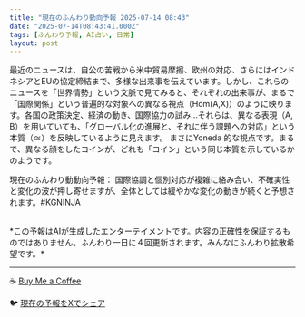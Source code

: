 ```yaml
---
title: "現在のふんわり動向予報 2025-07-14 08:43"
date: "2025-07-14T08:43:41.000Z"
tags: [ふんわり予報, AI占い, 日常]
layout: post
---
```


最近のニュースは、自公の苦戦から米中貿易摩擦、欧州の対応、さらにはインドネシアとEUの協定締結まで、多様な出来事を伝えています。しかし、これらのニュースを「世界情勢」という文脈で見てみると、それぞれの出来事が、まるで「国際関係」という普遍的な対象への異なる視点（Hom(A,X)）のように映ります。各国の政策決定、経済の動き、国際協力の試み…それらは、異なる表現（A, B）を用いていても、「グローバル化の進展と、それに伴う課題への対応」という本質（≅）を反映しているように見えます。  まさにYoneda 的な視点です。まるで、異なる顔をしたコインが、どれも「コイン」という同じ本質を示しているかのようです。


現在のふんわり動動向予報：
国際協調と個別対応が複雑に絡み合い、不確実性と変化の波が押し寄せますが、全体としては緩やかな変化の動きが続くと予想されます。#KGNINJA

<br>
*この予報はAIが生成したエンターテイメントです。内容の正確性を保証するものではありません。ふんわり一日に４回更新されます。みんなにふんわり拡散希望です。*

---
☕️ [Buy Me a Coffee](https://www.buymeacoffee.com/kgninja)

🐦 [現在の予報をXでシェア](https://twitter.com/intent/tweet?text=%E7%8F%BE%E5%9C%A8%E3%81%AE%E3%81%B5%E3%82%93%E3%82%8F%E3%82%8A%E4%BA%88%E5%A0%B1%3A%20%E3%80%8C%E6%9C%80%E8%BF%91%E3%81%AE%E3%83%8B%E3%83%A5%E3%83%BC%E3%82%B9%E3%81%AF%E3%80%81%E8%87%AA%E5%85%AC%E3%81%AE%E8%8B%A6%E6%88%A6%E3%81%8B%E3%82%89%E7%B1%B3%E4%B8%AD%E8%B2%BF%E6%98%93%E6%91%A9%E6%93%A6%E3%80%81%E6%AC%A7%E5%B7%9E%E3%81%AE%E5%AF%BE%E5%BF%9C%E3%80%81%E3%81%95%E3%82%89%E3%81%AB%E3%81%AF%E3%82%A4%E3%83%B3%E3%83%89%E3%83%8D%E3%82%B7%E3%82%A2%E3%81%A8EU%E3%81%AE%E5%8D%94%E5%AE%9A%E7%B7%A0%E7%B5%90%E3%81%BE%E3%81%A7%E3%80%81%E5%A4%9A%E6%A7%98%E3%81%AA%E5%87%BA%E6%9D%A5%E4%BA%8B%E3%82%92%E4%BC%9D%E3%81%88%E3%81%A6%E3%81%84%E3%81%BE%E3%81%99%E3%80%82%E3%80%8D%23KGNINJA%20%E7%B6%9A%E3%81%8D%E3%81%AF%E3%83%96%E3%83%AD%E3%82%B0%E3%81%A7%EF%BC%81%F0%9F%91%87&url=https%3A%2F%2Fkg-ninja.github.io%2FFunwariyoso%2F)
